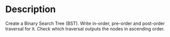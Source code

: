 # Description

Create a Binary Search Tree (BST). 
Write in-order, pre-order and post-order traversal for it. 
Check which traversal outputs the nodes in ascending order.